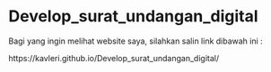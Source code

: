 # Develop_surat_undangan_digital
<p>Bagi yang ingin melihat website saya, silahkan salin link dibawah ini : <p>
<p>https://kavleri.github.io/Develop_surat_undangan_digital/</p>
